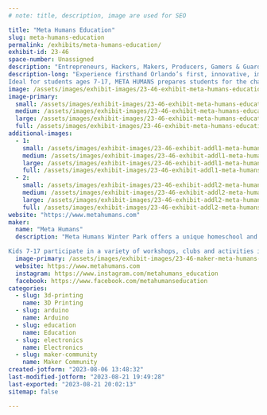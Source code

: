 ```yaml
---
# note: title, description, image are used for SEO

title: "Meta Humans Education"
slug: meta-humans-education
permalink: /exhibits/meta-humans-education/
exhibit-id: 23-46
space-number: Unassigned
description: "Entrepreneurs, Hackers, Makers, Producers, Gamers & Guardians - Which Tracks will you choose?"
description-long: "Experience firsthand Orlando’s first, innovative, immersive educational program utilizing STEM, the Arts and Entrepreneurship.
Ideal for students ages 7-17, META HUMANS prepares students for the challenges and opportunities of the 21st century and provides hands-on activities outside a traditional classroom setting."
image: /assets/images/exhibit-images/23-46-exhibit-meta-humans-education-screen-shot-2023-08-06-at-1-43-03-pm-large.png
image-primary: 
  small: /assets/images/exhibit-images/23-46-exhibit-meta-humans-education-screen-shot-2023-08-06-at-1-43-03-pm-small.png
  medium: /assets/images/exhibit-images/23-46-exhibit-meta-humans-education-screen-shot-2023-08-06-at-1-43-03-pm-medium.png
  large: /assets/images/exhibit-images/23-46-exhibit-meta-humans-education-screen-shot-2023-08-06-at-1-43-03-pm-large.png
  full: /assets/images/exhibit-images/23-46-exhibit-meta-humans-education-screen-shot-2023-08-06-at-1-43-03-pm-full.png
additional-images: 
  - 1:
    small: /assets/images/exhibit-images/23-46-exhibit-addl1-meta-humans-education-screen-shot-2023-08-06-at-1-43-16-pm-small.png
    medium: /assets/images/exhibit-images/23-46-exhibit-addl1-meta-humans-education-screen-shot-2023-08-06-at-1-43-16-pm-medium.png
    large: /assets/images/exhibit-images/23-46-exhibit-addl1-meta-humans-education-screen-shot-2023-08-06-at-1-43-16-pm-large.png
    full: /assets/images/exhibit-images/23-46-exhibit-addl1-meta-humans-education-screen-shot-2023-08-06-at-1-43-16-pm-full.png
  - 2:
    small: /assets/images/exhibit-images/23-46-exhibit-addl2-meta-humans-education-screen-shot-2023-08-06-at-1-43-52-pm-small.png
    medium: /assets/images/exhibit-images/23-46-exhibit-addl2-meta-humans-education-screen-shot-2023-08-06-at-1-43-52-pm-medium.png
    large: /assets/images/exhibit-images/23-46-exhibit-addl2-meta-humans-education-screen-shot-2023-08-06-at-1-43-52-pm-large.png
    full: /assets/images/exhibit-images/23-46-exhibit-addl2-meta-humans-education-screen-shot-2023-08-06-at-1-43-52-pm-full.png
website: "https://www.metahumans.com"
maker: 
  name: "Meta Humans"
  description: "Meta Humans Winter Park offers a unique homeschool and after school membership option for families who are interested in helping their children nurture curiosity and inspire innovation to prepare them for the future.

Kids 7-17 participate in a variety of workshops, clubs and activities in technology, science and business: improv, magic, hydroponics, CAD, gaming, financial literacy, arts, hands-on science and more."
  image-primary: /assets/images/exhibit-images/23-46-maker-meta-humans-education-logo-metahumans-vertical-2019-rgb-transparent-medium.png
  website: https://www.metahumans.com
  instagram: https://www.instagram.com/metahumans_education
  facebook: https://www.facebook.com/metahumanseducation
categories: 
  - slug: 3d-printing
    name: 3D Printing
  - slug: arduino
    name: Arduino
  - slug: education
    name: Education
  - slug: electronics
    name: Electronics
  - slug: maker-community
    name: Maker Community
created-jotform: "2023-08-06 13:48:32"
last-modified-jotform: "2023-08-21 19:49:28"
last-exported: "2023-08-21 20:02:13"
sitemap: false

---
```

